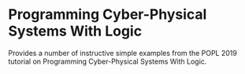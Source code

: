 ﻿Programming Cyber-Physical Systems With Logic
=============================================

Provides a number of instructive simple examples from the POPL 2019 tutorial on Programming Cyber-Physical Systems With Logic.

